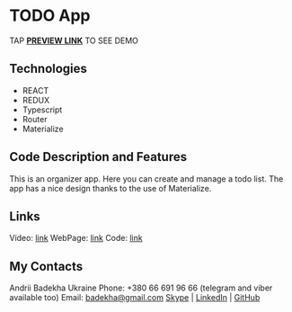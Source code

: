 # TODO App
TAP **[PREVIEW LINK](https://andriifront.github.io/todoform-react-ts-router/)** TO SEE DEMO


## Technologies
 - REACT
 - REDUX
 - Typescript
 - Router
 - Materialize


## Code Description and Features
This is an organizer app. Here you can create and manage a todo list.
The app has a nice design thanks to the use of Materialize.


## Links
Video: [link](https://www.youtube.com/watch?v=OvLWWvjoi8s&list=PLqKQF2ojwm3nW-cQeSER79xdpK3vL5c-g&index=10)
WebPage: [link](https://andriifront.github.io/todoform-react-ts-router/)
Code: [link](https://github.com/andriiFront/todoform-react-ts-router)


## My Contacts
Andrii Badekha
Ukraine
Phone: +380 66 691 96 66 (telegram and viber available too)
Email: [badekha@gmail.com](mailto:badekha@gmail.com)
[Skype](https://join.skype.com/invite/h29gcO1kzY99) | [LinkedIn](https://www.linkedin.com/in/andrii-badekha-3a026b79/) | [GitHub](https://github.com/andriiFront)
